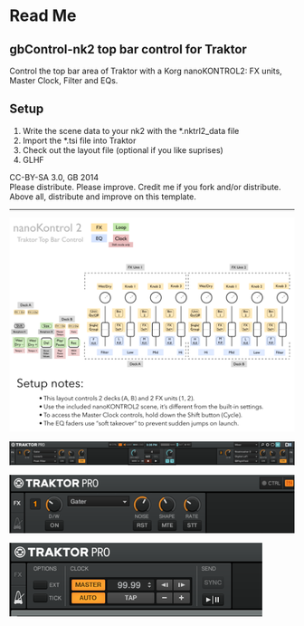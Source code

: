 # Read Me

## gbControl-nk2 top bar control for Traktor

Control the top bar area of Traktor with a Korg nanoKONTROL2: FX units, Master Clock, Filter and EQs.

## Setup

1. Write the scene data to your nk2 with the *.nktrl2_data file
2. Import the *.tsi file into Traktor
3. Check out the layout file (optional if you like suprises)
4. GLHF

CC-BY-SA 3.0, GB 2014  
Please distribute. Please improve. Credit me if you fork and/or distribute. Above all, distribute and improve on this template.

---

![](gbControl-nk2TopBarTraktor.png)

![](TopBar-Full.png)

![](TopBar-SingleFX.png)

![](TopBar-Clock.png)